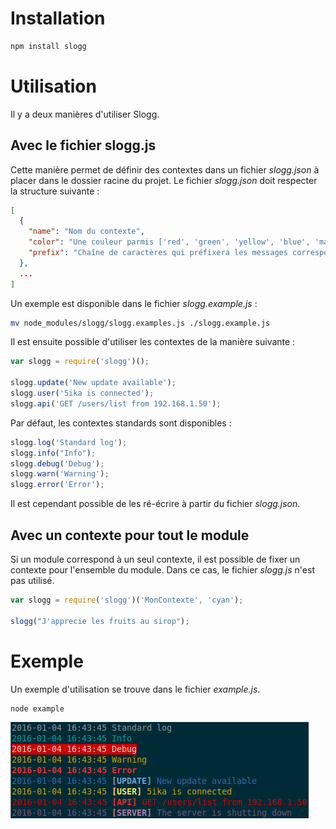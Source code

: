 # Installation

```bash
npm install slogg
```

# Utilisation
Il y a deux manières d'utiliser Slogg.

## Avec le fichier slogg.js
Cette manière permet de définir des contextes dans un fichier _slogg.json_ à placer dans le dossier racine du projet. Le fichier _slogg.json_ doit respecter la structure suivante :

```json
[
  {
    "name": "Nom du contexte",
    "color": "Une couleur parmis ['red', 'green', 'yellow', 'blue', 'magenta', 'cyan', 'white', 'gray', 'black']",
    "prefix": "Chaîne de caractères qui préfixera les messages correspondant au contexte"
  },
  ...
]
```

Un exemple est disponible dans le fichier _slogg.example.js_ :

```bash
mv node_modules/slogg/slogg.examples.js ./slogg.example.js
```

Il est ensuite possible d'utiliser les contextes de la manière suivante :

```javascript
var slogg = require('slogg')();

slogg.update('New update available');
slogg.user('5ika is connected');
slogg.api('GET /users/list from 192.168.1.50');
```

Par défaut, les contextes standards sont disponibles :

```javascript
slogg.log('Standard log');
slogg.info("Info");
slogg.debug('Debug');
slogg.warn('Warning');
slogg.error('Error');
```

Il est cependant possible de les ré-écrire à partir du fichier _slogg.json_.

## Avec un contexte pour tout le module
Si un module correspond à un seul contexte, il est possible de fixer un contexte pour l'ensemble du module. Dans ce cas, le fichier _slogg.js_ n'est pas utilisé.

```javascript
var slogg = require('slogg')('MonContexte', 'cyan');

slogg("J'apprecie les fruits au sirop");
```

# Exemple
Un exemple d'utilisation se trouve dans le fichier _example.js_.

```bash
node example
```

![](example.png)
